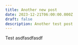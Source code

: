 ```yaml
---
title: Another new post
date: 2023-12-21T06:00:00.000Z
draft: false
description: Another test post
---
```


Test asdfasdfasdf
